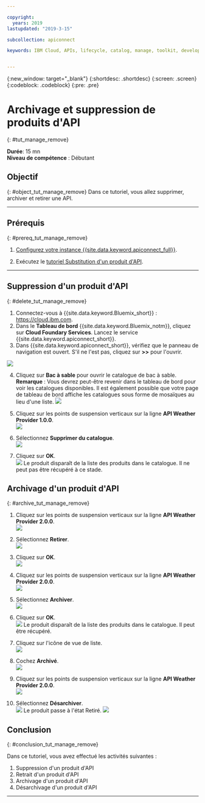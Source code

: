 ```yaml
---

copyright:
  years: 2019
lastupdated: "2019-3-15"

subcollection: apiconnect

keywords: IBM Cloud, APIs, lifecycle, catalog, manage, toolkit, develop, dev portal, tutorial


---
```


{:new_window: target="_blank"}
{:shortdesc: .shortdesc}
{:screen: .screen}
{:codeblock: .codeblock}
{:pre: .pre}

# Archivage et suppression de produits d'API
{: #tut_manage_remove}

**Durée**: 15 mn  
**Niveau de compétence** : Débutant 

## Objectif
{: #object_tut_manage_remove}
Dans ce tutoriel, vous allez supprimer, archiver et retirer une API.

---
## Prérequis
{: #prereq_tut_manage_remove}

1. [Configurez votre instance {{site.data.keyword.apiconnect_full}}](/docs/services/apiconnect/tutorials?topic=apiconnect-tut_prereq_set_up_apic_instance).

2. Exécutez le [tutoriel Substitution d'un produit d'API](/docs/services/apiconnect/tutorials?topic=apiconnect-tut_manage_supercede).

---

## Suppression d'un produit d'API
{: #delete_tut_manage_remove}

1. Connectez-vous à {{site.data.keyword.Bluemix_short}} : https://cloud.ibm.com.
2. Dans le **Tableau de bord** {{site.data.keyword.Bluemix_notm}}, cliquez sur **Cloud Foundary Services**. Lancez le service {{site.data.keyword.apiconnect_short}}. 
3. Dans {{site.data.keyword.apiconnect_short}}, vérifiez que le panneau de navigation est ouvert. S'il ne l'est pas, cliquez sur **>>** pour l'ouvrir.  

  ![](images/cloud-apic-dashboard.png)

4. Cliquez sur **Bac à sable** pour ouvrir le catalogue de bac à sable. **Remarque** : Vous devrez peut-être revenir dans le tableau de bord pour voir les catalogues disponibles. Il est également possible que votre page de tableau de bord affiche les catalogues sous forme de mosaïques au lieu d'une liste.
![](images/del-sandbox-list.png)

5. Cliquez sur les points de suspension verticaux sur la ligne **API Weather Provider 1.0.0**.  
![](images/del-prod-list1.png)

6. Sélectionnez **Supprimer du catalogue**.  
![](images/del-del-from-cat.png)

7. Cliquez sur **OK**.  
![](images/del-del-dialog.png)
    Le produit disparaît de la liste des produits dans le catalogue. Il ne peut pas être récupéré à ce stade.


## Archivage d'un produit d'API
{: #archive_tut_manage_remove}

1. Cliquez sur les points de suspension verticaux sur la ligne **API Weather Provider 2.0.0**.  
![](images/del-prod-list2.png)

2. Sélectionnez **Retirer**.  
![](images/del-select-retire.png)

3. Cliquez sur **OK**.  
![](images/del-retire-dialog.png)

4. Cliquez sur les points de suspension verticaux sur la ligne **API Weather Provider 2.0.0**.  
![](images/del-prod-list3.png)

5. Sélectionnez **Archiver**.  
![](images/del-select-archive.png)

6. Cliquez sur **OK**.  
![](images/del-archive-dialog.png)
    Le produit disparaît de la liste des produits dans le catalogue. Il peut être récupéré.

7. Cliquez sur l'icône de vue de liste.  
![](images/del-prod-list4.png)

8. Cochez **Archivé**.  
![](images/del-view-archived.png)

9. Cliquez sur les points de suspension verticaux sur la ligne **API Weather Provider 2.0.0**.  
![](images/del-prod-list5.png)

10. Sélectionnez **Désarchiver**.  
![](images/del-unarchive.png)
    Le produit passe à l'état Retiré.
    ![](images/del-prod-list6.png)

 
 
## Conclusion
{: #conclusion_tut_manage_remove}

Dans ce tutoriel, vous avez effectué les activités suivantes :

1. Suppression d'un produit d'API
2. Retrait d'un produit d'API
3. Archivage d'un produit d'API
4. Désarchivage d'un produit d'API

---












